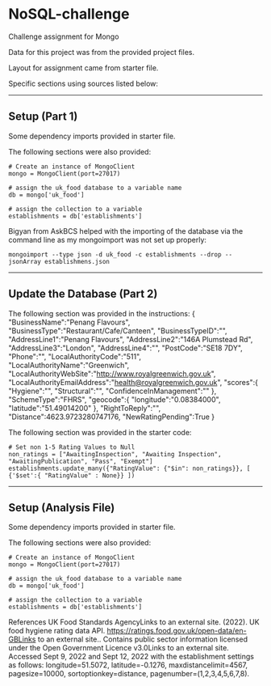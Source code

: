 # NoSQL-challenge
Challenge assignment for Mongo

Data for this project was from the provided project files.

Layout for assignment came from starter file.

Specific sections using sources listed below:

--------------------------------------------------
Setup (Part 1)
--------------------------------------------------

Some dependency imports provided in starter file.

The following sections were also provided:

    # Create an instance of MongoClient
    mongo = MongoClient(port=27017)

    # assign the uk_food database to a variable name
    db = mongo['uk_food']

    # assign the collection to a variable
    establishments = db['establishments']

Bigyan from AskBCS helped with the importing of the database via the command line as my mongoimport was not set up properly:

    mongoimport --type json -d uk_food -c establishments --drop --jsonArray establishmens.json

--------------------------------------------------
Update the Database (Part 2)
--------------------------------------------------    

The following section was provided in the instructions:
    {
        "BusinessName":"Penang Flavours",
        "BusinessType":"Restaurant/Cafe/Canteen",
        "BusinessTypeID":"",
        "AddressLine1":"Penang Flavours",
        "AddressLine2":"146A Plumstead Rd",
        "AddressLine3":"London",
        "AddressLine4":"",
        "PostCode":"SE18 7DY",
        "Phone":"",
        "LocalAuthorityCode":"511",
        "LocalAuthorityName":"Greenwich",
        "LocalAuthorityWebSite":"http://www.royalgreenwich.gov.uk",
        "LocalAuthorityEmailAddress":"health@royalgreenwich.gov.uk",
        "scores":{
            "Hygiene":"",
            "Structural":"",
            "ConfidenceInManagement":""
        },
        "SchemeType":"FHRS",
        "geocode":{
            "longitude":"0.08384000",
            "latitude":"51.49014200"
        },
        "RightToReply":"",
        "Distance":4623.9723280747176,
        "NewRatingPending":True
    }

The following section was provided in the starter code:

    # Set non 1-5 Rating Values to Null
    non_ratings = ["AwaitingInspection", "Awaiting Inspection", "AwaitingPublication", "Pass", "Exempt"]
    establishments.update_many({"RatingValue": {"$in": non_ratings}}, [ {'$set':{ "RatingValue" : None}} ])

--------------------------------------------------
Setup (Analysis File)
--------------------------------------------------

Some dependency imports provided in starter file.

The following sections were also provided:

    # Create an instance of MongoClient
    mongo = MongoClient(port=27017)

    # assign the uk_food database to a variable name
    db = mongo['uk_food']

    # assign the collection to a variable
    establishments = db['establishments']

References
UK Food Standards AgencyLinks to an external site. (2022). UK food hygiene rating data API. https://ratings.food.gov.uk/open-data/en-GBLinks to an external site.. Contains public sector information licensed under the Open Government Licence v3.0Links to an external site.
Accessed Sept 9, 2022 and Sept 12, 2022 with the establishment settings as follows: longitude=51.5072, latitude=-0.1276, maxdistancelimit=4567, pagesize=10000, sortoptionkey=distance, pagenumber=(1,2,3,4,5,6,7,8).
